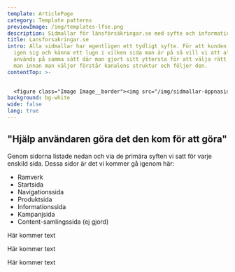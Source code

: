 ```yaml
---
template: ArticlePage
category: Template patterns
previewImage: /img/templates-lfse.png
description: Sidmallar för länsförsäkringar.se med syfte och information om varje sidtyp.
title: Lansforsakringar.se
intro: Alla sidmallar har egentligen ett tydligt syfte. För att kunden ska känna
  igen sig och känna ett lugn i vilken sida man är på så vill vi att alla sidor
  används på samma sätt där man gjort sitt yttersta för att välja rätt mall. Att
  man innan man väljer förstår kanalens struktur och följer den.
contentTop: >-
  

  <figure class="Image Image__border"><img src="/img/sidmallar-öppnasidor.jpg" srcset="undefined 2x" alt=""><figcaption><div class="Image__caption"></div></figcaption></figure>
background: bg-white
wide: false
lang: true
---
```

## "Hjälp användaren göra det den kom för att göra"

Genom sidorna listade nedan och via de primära syften vi satt för varje enskild sida. Dessa sidor är det vi kommer gå igenom här:

* Ramverk
* Startsida
* Navigationssida
* Produktsida
* Informationssida
* Kampanjsida
* Content-samlingssida (ej gjord)

<section>
<Collapse title="Ramverk"><div class="content"><div class="content">



Här kommer text

</div></Collapse>
<Collapse title="Startsida"><div class="content"><div class="content">



Här kommer text

</div></Collapse>
<Collapse title="Navigationssida"><div class="content"><div class="content">



Här kommer text

</div></Collapse>
</section>